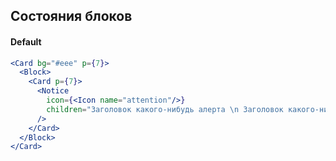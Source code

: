## Состояния блоков

#### Default

```jsx
<Card bg="#eee" p={7}>
  <Block>
    <Card p={7}>
      <Notice 
        icon={<Icon name="attention"/>}
        children="Заголовок какого-нибудь алерта \n Заголовок какого-нибудь алерта"
      />
    </Card>
  </Block>
</Card>
```
